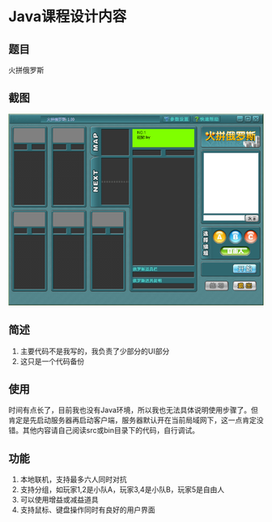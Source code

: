 # Java课程设计内容

## 题目

火拼俄罗斯

## 截图

![](/Java/example/home.png)

## 简述

1. 主要代码不是我写的，我负责了少部分的UI部分
2. 这只是一个代码备份

## 使用

时间有点长了，目前我也没有Java环境，所以我也无法具体说明使用步骤了。但肯定是先启动服务器再启动客户端，服务器默认开在当前局域网下，这一点肯定没错。其他内容请自己阅读src或bin目录下的代码，自行调试。

## 功能

1. 本地联机，支持最多六人同时对抗
2. 支持分组，如玩家1,2是小队A，玩家3,4是小队B，玩家5是自由人
3. 可以使用增益或减益道具​
4. 支持鼠标、键盘操作同时有良好的用户界面​